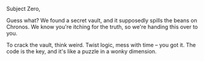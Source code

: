 Subject Zero,

Guess what? We found a secret vault, and it supposedly spills the beans on Chronos. We know you're itching for the truth, so we're handing this over to you.

To crack the vault, think weird. Twist logic, mess with time – you got it. The code is the key, and it's like a puzzle in a wonky dimension.
